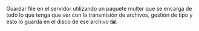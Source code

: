 Guardar file en el servidor utilizando un paquete multer que se encarga de todo lo que tenga que ver con la transmisión de archivos, gestión de tipo y esto lo guarda en el disco de ese archivo 🖼️.

